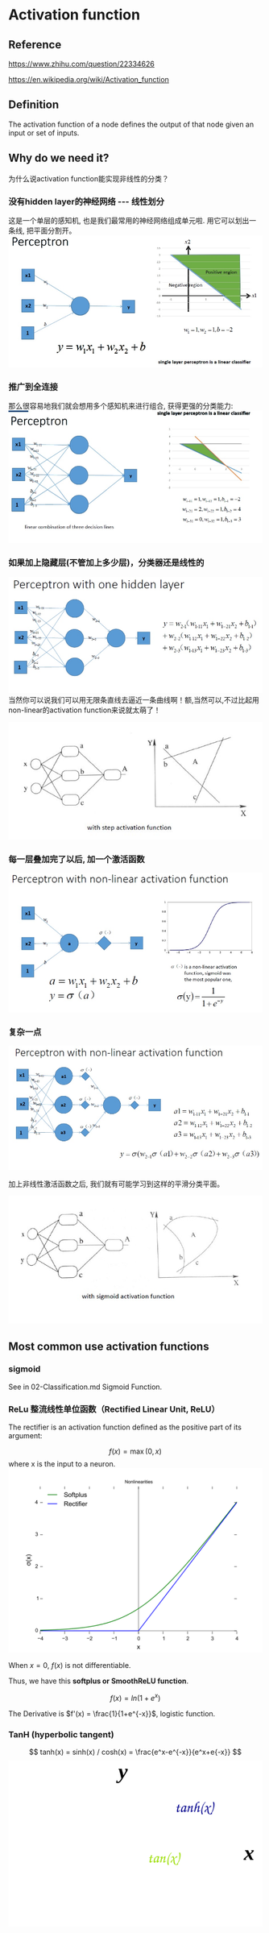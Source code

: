 # Activation function

## Reference
https://www.zhihu.com/question/22334626

https://en.wikipedia.org/wiki/Activation_function

## Definition

The activation function of a node defines the output of that node given an input or set of inputs.

## Why do we need it?
为什么说activation function能实现非线性的分类？

### 没有hidden layer的神经网络 --- 线性划分
这是一个单层的感知机, 也是我们最常用的神经网络组成单元啦. 用它可以划出一条线, 把平面分割开。
![alt text](./Classification-Images/single-input-layer.jpg)

### 推广到全连接
那么很容易地我们就会想用多个感知机来进行组合, 获得更强的分类能力:
![alt text](./Classification-Images/fully-connected.jpg)

### 如果加上隐藏层(不管加上多少层)，分类器还是线性的
![alt text](./Classification-Images/hidden-layer.jpg)
当然你可以说我们可以用无限条直线去逼近一条曲线啊！额,当然可以,不过比起用non-linear的activation function来说就太萌了！

![alt text](./Classification-Images/line-boundary.jpg)

### 每一层叠加完了以后, 加一个激活函数
![alt text](./Classification-Images/sigmoid.jpg)

### 复杂一点
![alt text](./Classification-Images/non-linear.jpg)

加上非线性激活函数之后, 我们就有可能学习到这样的平滑分类平面。

![alt text](./Classification-Images/classifier.jpg)
### 

## Most common use activation functions

### sigmoid
See in 02-Classification.md Sigmoid Function.

### ReLu 整流线性单位函数（Rectified Linear Unit, ReLU）

The rectifier is an activation function defined as the positive part of its argument:

$$
f(x) = \max(0, x)
$$
where x is the input to a neuron.
![alt text](./Classification-Images/relu.png)

When $x=0$, $f(x)$ is not differentiable.

Thus, we have this **softplus or SmoothReLU function**.

$$
f(x)=ln(1+e^x)
$$

The Derivative is $f'(x) = \frac{1}{1+e^{-x}}$, logistic function.


### TanH (hyperbolic tangent)
$$
tanh(x) = sinh(x) / cosh(x) = \frac{e^x-e^{-x}}{e^x+e{-x}}
$$
![alt text](./Classification-Images/function-tanh-tan.svg)



